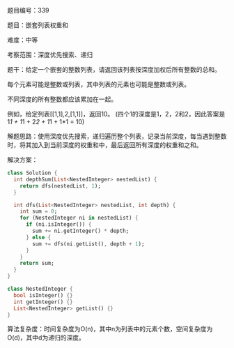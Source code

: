 题目编号：339

题目：嵌套列表权重和

难度：中等

考察范围：深度优先搜索、递归

题干：给定一个嵌套的整数列表，请返回该列表按深度加权后所有整数的总和。

每个元素可能是整数或列表，其中列表的元素也可能是整数或列表。

不同深度的所有整数都应该累加在一起。

例如，给定列表[[1,1],2,[1,1]]，返回10。 (四个1的深度是1，2，2和2，因此答案是1*1 + 1*1 + 2*2 + 1*1 + 1*1 = 10)

解题思路：使用深度优先搜索，递归遍历整个列表，记录当前深度，每当遇到整数时，将其加入到当前深度的权重和中，最后返回所有深度的权重和之和。

解决方案：

```dart
class Solution {
  int depthSum(List<NestedInteger> nestedList) {
    return dfs(nestedList, 1);
  }

  int dfs(List<NestedInteger> nestedList, int depth) {
    int sum = 0;
    for (NestedInteger ni in nestedList) {
      if (ni.isInteger()) {
        sum += ni.getInteger() * depth;
      } else {
        sum += dfs(ni.getList(), depth + 1);
      }
    }
    return sum;
  }
}

class NestedInteger {
  bool isInteger() {}
  int getInteger() {}
  List<NestedInteger> getList() {}
}
```

算法复杂度：时间复杂度为O(n)，其中n为列表中的元素个数，空间复杂度为O(d)，其中d为递归的深度。